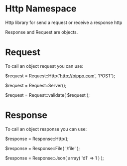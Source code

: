# Http Namespace
  Http library for send a request or receive a response http
  
  Response and Request are objects.

# Request

  To call an object request you can use:

  $request = Request::Http('http://pippo.com', 'POST');

  $request = Request::Server();

  $request = Request::validate( $request );


# Response

  To call an object response you can use:
  
  $response = Response::Http();
  
  $response = Response::File( '/file' );
  
  $response = Response::Json( array( 'd1' => 1 ) );
  
  

  

